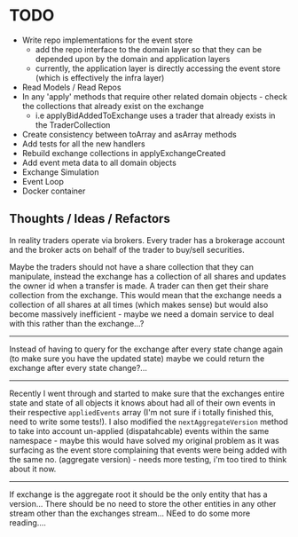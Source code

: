 # TODO

- Write repo implementations for the event store
  - add the repo interface to the domain layer so that they can be depended upon by the domain and application layers
  - currently, the application layer is directly accessing the event store (which is effectively the infra layer)
- Read Models / Read Repos
- In any 'apply' methods that require other related domain objects - check the collections that already exist on the exchange
  - i.e applyBidAddedToExchange uses a trader that already exists in the TraderCollection
- Create consistency between toArray and asArray methods
- Add tests for all the new handlers
- Rebuild exchange collections in applyExchangeCreated
- Add event meta data to all domain objects
- Exchange Simulation
- Event Loop
- Docker container 


## Thoughts / Ideas / Refactors

In reality traders operate via brokers. Every trader has a brokerage account and the broker acts on behalf of the trader to buy/sell securities.

Maybe the traders should not have a share collection that they can manipulate, instead the exchange has a collection of all shares and updates the owner id when a transfer is made.
A trader can then get their share collection from the exchange.
This would mean that the exchange needs a collection of all shares at all times (which makes sense) but would also become massively inefficient - maybe we need a domain service to deal with this rather than the exchange...?

---

Instead of having to query for the exchange after every state change again (to make sure you have the updated state) maybe we could return the exchange after every state change?...

---

Recently I went through and started to make sure that the exchanges entire state and state of all objects it knows about had all of their own events in their respective `appliedEvents` array (I'm not sure if i totally finished this, need to write some tests!). I also modified the `nextAggregateVersion` method to take into account un-applied (dispatahcable) events within the same namespace - maybe this would have solved my original problem as it was surfacing as the event store complaining that events were being added with the same no. (aggregate version) - needs more testing, i'm too tired to think about it now.

---

If exchange is the aggregate root it should be the only entity that has a version...
There should be no need to store the other entities in any other stream other than the exchanges stream...
NEed to do some more reading....